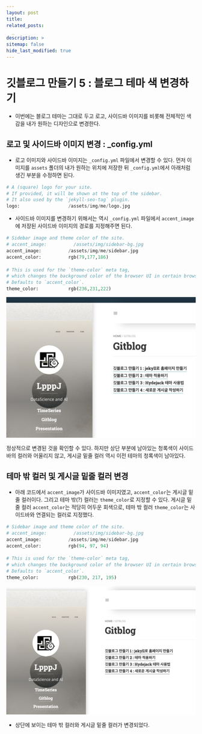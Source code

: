```yaml
---
layout: post
title: 
related_posts:
  _
description: >
sitemap: false
hide_last_modified: true
---
```


# 깃블로그 만들기 5 : 블로그 테마 색 변경하기

- 이번에는 블로그 테마는 그대로 두고 로고, 사이드바 이미지를 비롯해 전체적인 색감을 내가 원하는 디자인으로 변경한다.

## 로고 및 사이드바 이미지 변경 : _config.yml

- 로고 이미지와 사이드바 이미지는 `_config.yml` 파일에서 변경할 수 있다. 먼저 이미지를 `assets` 폴더의 내가 원하는 위치에 저장한 뒤 `_config.yml`에서 아래처럼 생긴 부분을 수정하면 된다. 


~~~python
# A (square) logo for your site.
# If provided, it will be shown at the top of the sidebar.
# It also used by the `jekyll-seo-tag` plugin.
logo:                  /assets/img/me/logo.jpg
~~~

- 사이드바 이미지를 변경하기 위해서는 역시 `_config.yml` 파일에서 `accent_image`에 저장된 사이드바 이미지의 경로를 지정해주면 된다.

~~~python
# Sidebar image and theme color of the site.
# accent_image:          /assets/img/sidebar-bg.jpg
accent_image:          /assets/img/me/sidebar.jpg
accent_color:          rgb(79,177,186)

# This is used for the `theme-color` meta tag,
# which changes the background color of the browser UI in certain browsers.
# Defaults to `accent_color`.
theme_color:           rgb(236,231,222)
~~~

![사진1](/assets/img/gitblog/gitblog5/gitblog5_1.png)

정상적으로 변경된 것을 확인할 수 있다. 하지만 상단 부분에 남아있는 청록색이 사이드바의 컬러와 어울리지 않고, 게시글 밑줄 컬러 역시 이전 테마의 청록색이 남아있다.

## 테마 밖 컬러 및 게시글 밑줄 컬러 변경

- 아래 코드에서 `accent_image`가 사이드바 이미지였고, `accent_color`는 게시글 밑줄 컬러이다. 그리고 테마 밖(?) 컬러는 `theme_color`로 지정할 수 있다. 게시글 밑줄 컬러 `accent_color`는 적당히 어두운 회색으로, 테마 밖 컬러 `theme_color`는 사이드바와 연결되는 컬러로 지정했다.

~~~python
# Sidebar image and theme color of the site.
# accent_image:          /assets/img/sidebar-bg.jpg
accent_image:          /assets/img/me/sidebar.jpg
accent_color:          rgb(94, 97, 94)

# This is used for the `theme-color` meta tag,
# which changes the background color of the browser UI in certain browsers.
# Defaults to `accent_color`.
theme_color:           rgb(230, 217, 195)
~~~

![사진2](/assets/img/gitblog/gitblog5/gitblog5_2.png)

- 상단에 보이는 테마 밖 컬러와 게시글 밑줄 컬러가 변경되었다.